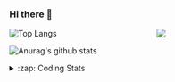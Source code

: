 ### Hi there 👋

<!--
**tao8687/tao8687** is a ✨ _special_ ✨ repository because its `README.md` (this file) appears on your GitHub profile.

Here are some ideas to get you started:

- 🔭 I’m currently working on ...
- 🌱 I’m currently learning ...
- 👯 I’m looking to collaborate on ...
- 🤔 I’m looking for help with ...
- 💬 Ask me about ...
- 📫 How to reach me: ...
- 😄 Pronouns: ...
- ⚡ Fun fact: ...
-->

<img align='right' src="https://media.giphy.com/media/M9gbBd9nbDrOTu1Mqx/giphy.gif" width="240">

  
![Top Langs](https://github-readme-stats.vercel.app/api/top-langs/?username=tao8687&layout=compact&title_color=23238E&text_color=A67D3D)

![Anurag's github stats](https://github-readme-stats.vercel.app/api?username=tao8687&show_icons=true&&text_color=A67D3D&title_color=23238E&show_icons=false&count_private=true&hide=stars)

<details>
  <summary>:zap: Coding Stats</summary>
  <br>
    
<!--START_SECTION:waka-->
![Code Time](http://img.shields.io/badge/Code%20Time-2%2C133%20hrs%2023%20mins-blue)

![Profile Views](http://img.shields.io/badge/Profile%20Views-0-blue)

**🐱 My GitHub Data** 

> 📦 1.5 MB Used in GitHub's Storage 
 > 
> 🚫 Not Opted to Hire
 > 
> 📜 63 Public Repositories 
 > 
> 🔑 24 Private Repositories 
 > 
**I'm an Early 🐤** 

```text
🌞 Morning                1833 commits        ██████████████████████░░░   89.59 % 
🌆 Daytime                90 commits          █░░░░░░░░░░░░░░░░░░░░░░░░   04.40 % 
🌃 Evening                119 commits         █░░░░░░░░░░░░░░░░░░░░░░░░   05.82 % 
🌙 Night                  4 commits           ░░░░░░░░░░░░░░░░░░░░░░░░░   00.20 % 
```
📅 **I'm Most Productive on Wednesday** 

```text
Monday                   294 commits         ████░░░░░░░░░░░░░░░░░░░░░   14.37 % 
Tuesday                  279 commits         ███░░░░░░░░░░░░░░░░░░░░░░   13.64 % 
Wednesday                350 commits         ████░░░░░░░░░░░░░░░░░░░░░   17.11 % 
Thursday                 274 commits         ███░░░░░░░░░░░░░░░░░░░░░░   13.39 % 
Friday                   290 commits         ████░░░░░░░░░░░░░░░░░░░░░   14.17 % 
Saturday                 284 commits         ███░░░░░░░░░░░░░░░░░░░░░░   13.88 % 
Sunday                   275 commits         ███░░░░░░░░░░░░░░░░░░░░░░   13.44 % 
```


📊 **This Week I Spent My Time On** 

```text
🕑︎ Time Zone: Asia/Shanghai

💬 Programming Languages: 
HTML                     2 hrs 34 mins       █████████░░░░░░░░░░░░░░░░   37.95 % 
C++                      1 hr 3 mins         ████░░░░░░░░░░░░░░░░░░░░░   15.66 % 
C                        49 mins             ███░░░░░░░░░░░░░░░░░░░░░░   12.14 % 
Other                    40 mins             ██░░░░░░░░░░░░░░░░░░░░░░░   09.93 % 
JavaScript               35 mins             ██░░░░░░░░░░░░░░░░░░░░░░░   08.77 % 

🔥 Editors: 
VS Code                  4 hrs 4 mins        ███████████████░░░░░░░░░░   60.10 % 
Cursor                   2 hrs 42 mins       ██████████░░░░░░░░░░░░░░░   39.90 % 

🐱‍💻 Projects: 
icart_mini_driver_ws     3 hrs 12 mins       ████████████░░░░░░░░░░░░░   47.30 % 
STM32                    1 hr 11 mins        ████░░░░░░░░░░░░░░░░░░░░░   17.44 % 
als_ros                  50 mins             ███░░░░░░░░░░░░░░░░░░░░░░   12.35 % 
web-build                45 mins             ███░░░░░░░░░░░░░░░░░░░░░░   11.25 % 
SeerRobotics             14 mins             █░░░░░░░░░░░░░░░░░░░░░░░░   03.46 % 

💻 Operating System: 
Linux                    6 hrs 47 mins       █████████████████████████   100.00 % 
```

**I Mostly Code in C++** 

```text
C++                      11 repos            █████████░░░░░░░░░░░░░░░░   34.38 % 
Python                   8 repos             ██████░░░░░░░░░░░░░░░░░░░   25.00 % 
JavaScript               2 repos             ██░░░░░░░░░░░░░░░░░░░░░░░   06.25 % 
Batchfile                1 repo              █░░░░░░░░░░░░░░░░░░░░░░░░   03.12 % 
HTML                     1 repo              █░░░░░░░░░░░░░░░░░░░░░░░░   03.12 % 
```



**Timeline**

![Lines of Code chart](https://raw.githubusercontent.com/tao8687/tao8687/master/assets/bar_graph.png)


 Last Updated on 18/08/2025 02:07:39 UTC
<!--END_SECTION:waka-->
</details>
